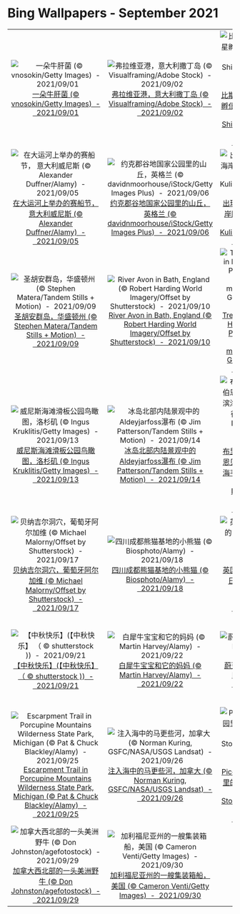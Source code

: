 # Bing Wallpapers - September 2021

| | | | |
|:-------------------------:|:-------------------------:|:-------------------------:|:-------------------------:|
| ![一朵牛肝菌 (© vnosokin/Getty Images)  -  2021/09/01](https://cn.bing.com/th?id=OHR.Porcini_ZH-CN0462290460_UHD.jpg&w=480)[一朵牛肝菌 (© vnosokin/Getty Images)  -  2021/09/01](https://cn.bing.com/th?id=OHR.Porcini_ZH-CN0462290460_UHD.jpg) | ![弗拉维亚港，意大利撒丁岛 (© Visualframing/Adobe Stock)  -  2021/09/02](https://cn.bing.com/th?id=OHR.PortoFlavia_ZH-CN0573894597_UHD.jpg&w=480)[弗拉维亚港，意大利撒丁岛 (© Visualframing/Adobe Stock)  -  2021/09/02](https://cn.bing.com/th?id=OHR.PortoFlavia_ZH-CN0573894597_UHD.jpg) | ![比斯蒂荒野上的“外星孵化场”，新墨西哥州 (© Ian Shive/Tandem Stills + Motion)  -  2021/09/03](https://cn.bing.com/th?id=OHR.AlienEggs_ZH-CN0732640719_UHD.jpg&w=480)[比斯蒂荒野上的“外星孵化场”，新墨西哥州 (© Ian Shive/Tandem Stills + Motion)  -  2021/09/03](https://cn.bing.com/th?id=OHR.AlienEggs_ZH-CN0732640719_UHD.jpg) | ![静立枝头的朱红蜂鸟 (© Dee/Getty Images)  -  2021/09/04](https://cn.bing.com/th?id=OHR.AnnasHummingbird_ZH-CN0832228710_UHD.jpg&w=480)[静立枝头的朱红蜂鸟 (© Dee/Getty Images)  -  2021/09/04](https://cn.bing.com/th?id=OHR.AnnasHummingbird_ZH-CN0832228710_UHD.jpg) |
| ![在大运河上举办的赛船节， 意大利威尼斯 (© Alexander Duffner/Alamy)  -  2021/09/05](https://cn.bing.com/th?id=OHR.GCVenice_ZH-CN0993336331_UHD.jpg&w=480)[在大运河上举办的赛船节， 意大利威尼斯 (© Alexander Duffner/Alamy)  -  2021/09/05](https://cn.bing.com/th?id=OHR.GCVenice_ZH-CN0993336331_UHD.jpg) | ![约克郡谷地国家公园里的山丘，英格兰 (© davidnmoorhouse/iStock/Getty Images Plus)  -  2021/09/06](https://cn.bing.com/th?id=OHR.HowgillFells_ZH-CN1134328886_UHD.jpg&w=480)[约克郡谷地国家公园里的山丘，英格兰 (© davidnmoorhouse/iStock/Getty Images Plus)  -  2021/09/06](https://cn.bing.com/th?id=OHR.HowgillFells_ZH-CN1134328886_UHD.jpg) | ![出现在马萨诸塞州海岸附近的座头鲸 (© Eric Kulin/plainpicture)  -  2021/09/07](https://cn.bing.com/th?id=OHR.MassachusettsHumpbacks_ZH-CN1239514789_UHD.jpg&w=480)[出现在马萨诸塞州海岸附近的座头鲸 (© Eric Kulin/plainpicture)  -  2021/09/07](https://cn.bing.com/th?id=OHR.MassachusettsHumpbacks_ZH-CN1239514789_UHD.jpg) | ![从昂沃峡湾眺望里欧岛，法国马赛 (© Jason Langley/AWL Images/Offset by Shutterstock)  -  2021/09/08](https://cn.bing.com/th?id=OHR.Riou_ZH-CN1401049576_UHD.jpg&w=480)[从昂沃峡湾眺望里欧岛，法国马赛 (© Jason Langley/AWL Images/Offset by Shutterstock)  -  2021/09/08](https://cn.bing.com/th?id=OHR.Riou_ZH-CN1401049576_UHD.jpg) |
| ![圣胡安群岛，华盛顿州 (© Stephen Matera/Tandem Stills + Motion)  -  2021/09/09](https://cn.bing.com/th?id=OHR.SanJuanIslands_ZH-CN3763036819_UHD.jpg&w=480)[圣胡安群岛，华盛顿州 (© Stephen Matera/Tandem Stills + Motion)  -  2021/09/09](https://cn.bing.com/th?id=OHR.SanJuanIslands_ZH-CN3763036819_UHD.jpg) | ![River Avon in Bath, England (© Robert Harding World Imagery/Offset by Shutterstock)  -  2021/09/10](https://cn.bing.com/th?id=OHR.JaneAusten_ZH-CN2508681308_UHD.jpg&w=480)[River Avon in Bath, England (© Robert Harding World Imagery/Offset by Shutterstock)  -  2021/09/10](https://cn.bing.com/th?id=OHR.JaneAusten_ZH-CN2508681308_UHD.jpg) | ![Treetop walkway in Hainich National Park, Thuringia, Germany (© mauritius images GmbH/Alamy)  -  2021/09/11](https://cn.bing.com/th?id=OHR.HainichBaumwipfelpfad_ZH-CN2635981561_UHD.jpg&w=480)[Treetop walkway in Hainich National Park, Thuringia, Germany (© mauritius images GmbH/Alamy)  -  2021/09/11](https://cn.bing.com/th?id=OHR.HainichBaumwipfelpfad_ZH-CN2635981561_UHD.jpg) | ![Asian elephants in West Bengal, India (© Avijan Saha/Minden Pictures)  -  2021/09/12](https://cn.bing.com/th?id=OHR.AsianElephants_ZH-CN2736490825_UHD.jpg&w=480)[Asian elephants in West Bengal, India (© Avijan Saha/Minden Pictures)  -  2021/09/12](https://cn.bing.com/th?id=OHR.AsianElephants_ZH-CN2736490825_UHD.jpg) |
| ![威尼斯海滩滑板公园鸟瞰图，洛杉矶 (© Ingus Kruklitis/Getty Images)  -  2021/09/13](https://cn.bing.com/th?id=OHR.VeniceBeach_ZH-CN9971532384_UHD.jpg&w=480)[威尼斯海滩滑板公园鸟瞰图，洛杉矶 (© Ingus Kruklitis/Getty Images)  -  2021/09/13](https://cn.bing.com/th?id=OHR.VeniceBeach_ZH-CN9971532384_UHD.jpg) | ![冰岛北部内陆景观中的Aldeyjarfoss瀑布 (© Jim Patterson/Tandem Stills + Motion)  -  2021/09/14](https://cn.bing.com/th?id=OHR.Aldeyjarfoss_ZH-CN0106567013_UHD.jpg&w=480)[冰岛北部内陆景观中的Aldeyjarfoss瀑布 (© Jim Patterson/Tandem Stills + Motion)  -  2021/09/14](https://cn.bing.com/th?id=OHR.Aldeyjarfoss_ZH-CN0106567013_UHD.jpg) | ![布里斯托尔海峡的伯恩贝克码头，英国滨海韦斯顿北索美塞得 (© Stephen Davies/Adobe Stock)  -  2021/09/15](https://cn.bing.com/th?id=OHR.BirnbeckPier_ZH-CN0177628993_UHD.jpg&w=480)[布里斯托尔海峡的伯恩贝克码头，英国滨海韦斯顿北索美塞得 (© Stephen Davies/Adobe Stock)  -  2021/09/15](https://cn.bing.com/th?id=OHR.BirnbeckPier_ZH-CN0177628993_UHD.jpg) | ![阿拉普扎的船屋，印度喀拉拉邦 (© Martin Harvey/The Image Bank/Getty Images)  -  2021/09/16](https://cn.bing.com/th?id=OHR.HouseboatKerala_ZH-CN0318796630_UHD.jpg&w=480)[阿拉普扎的船屋，印度喀拉拉邦 (© Martin Harvey/The Image Bank/Getty Images)  -  2021/09/16](https://cn.bing.com/th?id=OHR.HouseboatKerala_ZH-CN0318796630_UHD.jpg) |
| ![贝纳吉尔洞穴，葡萄牙阿尔加维 (© Michael Malorny/Offset by Shutterstock)  -  2021/09/17](https://cn.bing.com/th?id=OHR.BenagilCave_ZH-CN0480408879_UHD.jpg&w=480)[贝纳吉尔洞穴，葡萄牙阿尔加维 (© Michael Malorny/Offset by Shutterstock)  -  2021/09/17](https://cn.bing.com/th?id=OHR.BenagilCave_ZH-CN0480408879_UHD.jpg) | ![四川成都熊猫基地的小熊猫 (© Biosphoto/Alamy)  -  2021/09/18](https://cn.bing.com/th?id=OHR.Firefox_ZH-CN0575885603_UHD.jpg&w=480)[四川成都熊猫基地的小熊猫 (© Biosphoto/Alamy)  -  2021/09/18](https://cn.bing.com/th?id=OHR.Firefox_ZH-CN0575885603_UHD.jpg) | ![英国康沃尔郡岸边的日落 (© Andrew Turner/Getty Images)  -  2021/09/19](https://cn.bing.com/th?id=OHR.LandsEndSunset_ZH-CN0737794484_UHD.jpg&w=480)[英国康沃尔郡岸边的日落 (© Andrew Turner/Getty Images)  -  2021/09/19](https://cn.bing.com/th?id=OHR.LandsEndSunset_ZH-CN0737794484_UHD.jpg) | ![秋季在湿地上空迁徙的椋鸟群 (© Viking/Alamy)  -  2021/09/20](https://cn.bing.com/th?id=OHR.BlackSun_ZH-CN0889682619_UHD.jpg&w=480)[秋季在湿地上空迁徙的椋鸟群 (© Viking/Alamy)  -  2021/09/20](https://cn.bing.com/th?id=OHR.BlackSun_ZH-CN0889682619_UHD.jpg) |
| ![【中秋快乐】(【中秋快乐】 （ © shutterstock ))  -  2021/09/21](https://cn.bing.com/th?id=OHR.MidAutumnFestival2021_ZH-CN7657484762_UHD.jpg&w=480)[【中秋快乐】(【中秋快乐】 （ © shutterstock ))  -  2021/09/21](https://cn.bing.com/th?id=OHR.MidAutumnFestival2021_ZH-CN7657484762_UHD.jpg) | ![白犀牛宝宝和它的妈妈 (© Martin Harvey/Alamy)  -  2021/09/22](https://cn.bing.com/th?id=OHR.BabyRhino_ZH-CN1456333192_UHD.jpg&w=480)[白犀牛宝宝和它的妈妈 (© Martin Harvey/Alamy)  -  2021/09/22](https://cn.bing.com/th?id=OHR.BabyRhino_ZH-CN1456333192_UHD.jpg) | ![蔚蓝色的海王星 (© NASA/JPL)  -  2021/09/23](https://cn.bing.com/th?id=OHR.BrilliantBlue_ZH-CN1727875801_UHD.jpg&w=480)[蔚蓝色的海王星 (© NASA/JPL)  -  2021/09/23](https://cn.bing.com/th?id=OHR.BrilliantBlue_ZH-CN1727875801_UHD.jpg) | ![Cusco Cathedral on the Plaza de Armas, Cusco, Peru (© sharptoyou/Shutterstock)  -  2021/09/24](https://cn.bing.com/th?id=OHR.CuscoCathedral_ZH-CN9834821723_UHD.jpg&w=480)[Cusco Cathedral on the Plaza de Armas, Cusco, Peru (© sharptoyou/Shutterstock)  -  2021/09/24](https://cn.bing.com/th?id=OHR.CuscoCathedral_ZH-CN9834821723_UHD.jpg) |
| ![Escarpment Trail in Porcupine Mountains Wilderness State Park, Michigan (© Pat & Chuck Blackley/Alamy)  -  2021/09/25](https://cn.bing.com/th?id=OHR.PorkiesTrail_ZH-CN0014697428_UHD.jpg&w=480)[Escarpment Trail in Porcupine Mountains Wilderness State Park, Michigan (© Pat & Chuck Blackley/Alamy)  -  2021/09/25](https://cn.bing.com/th?id=OHR.PorkiesTrail_ZH-CN0014697428_UHD.jpg) | ![注入海中的马更些河，加拿大 (© Norman Kuring, GSFC/NASA/USGS Landsat)  -  2021/09/26](https://cn.bing.com/th?id=OHR.MackenzieRiver_ZH-CN0214805768_UHD.jpg&w=480)[注入海中的马更些河，加拿大 (© Norman Kuring, GSFC/NASA/USGS Landsat)  -  2021/09/26](https://cn.bing.com/th?id=OHR.MackenzieRiver_ZH-CN0214805768_UHD.jpg) | ![Pico Bonito国家公园里的刺蛾，洪都拉斯 (© Mac Stone/Tandem Stills + Motion)  -  2021/09/27](https://cn.bing.com/th?id=OHR.PicoThorn_ZH-CN0359446116_UHD.jpg&w=480)[Pico Bonito国家公园里的刺蛾，洪都拉斯 (© Mac Stone/Tandem Stills + Motion)  -  2021/09/27](https://cn.bing.com/th?id=OHR.PicoThorn_ZH-CN0359446116_UHD.jpg) | ![布罗兹湿地国家公园，英国诺福克郡 (© Steven Docwra/Getty Images)  -  2021/09/28](https://cn.bing.com/th?id=OHR.TheBroads_ZH-CN0485661191_UHD.jpg&w=480)[布罗兹湿地国家公园，英国诺福克郡 (© Steven Docwra/Getty Images)  -  2021/09/28](https://cn.bing.com/th?id=OHR.TheBroads_ZH-CN0485661191_UHD.jpg) |
| ![加拿大西北部的一头美洲野牛 (© Don Johnston/agefotostock)  -  2021/09/29](https://cn.bing.com/th?id=OHR.WoodBison_ZH-CN0663388789_UHD.jpg&w=480)[加拿大西北部的一头美洲野牛 (© Don Johnston/agefotostock)  -  2021/09/29](https://cn.bing.com/th?id=OHR.WoodBison_ZH-CN0663388789_UHD.jpg) | ![加利福尼亚州的一艘集装箱船，美国 (© Cameron Venti/Getty Images)  -  2021/09/30](https://cn.bing.com/th?id=OHR.ContainerShip_ZH-CN0850122021_UHD.jpg&w=480)[加利福尼亚州的一艘集装箱船，美国 (© Cameron Venti/Getty Images)  -  2021/09/30](https://cn.bing.com/th?id=OHR.ContainerShip_ZH-CN0850122021_UHD.jpg) |  |  |
